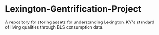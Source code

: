 # Lexington-Gentrification-Project
A repository for storing assets for understanding Lexington, KY's standard of living qualities through BLS consumption data.
